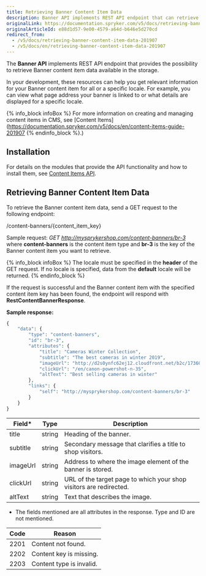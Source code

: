 ```yaml
---
title: Retrieving Banner Content Item Data
description: Banner API implements REST API endpoint that can retrieve banner content item data available in the storage for all or a specific locale
originalLink: https://documentation.spryker.com/v5/docs/retrieving-banner-content-item-data-201907
originalArticleId: e88d1d57-9e00-4579-a64d-b646e5d270cd
redirect_from:
  - /v5/docs/retrieving-banner-content-item-data-201907
  - /v5/docs/en/retrieving-banner-content-item-data-201907
---
```


The **Banner API** implements REST API endpoint that provides the possibility to retrieve Banner content item data available in the storage.

In your development, these resources can help you get relevant information for your Banner content item for all or a specific locale. For example, you can view what page address your banner is linked to or what details are displayed for a specific locale.

{% info_block infoBox %}
For more information on creating and managing content items in CMS, see [Content Items](https://documentation.spryker.com/v5/docs/en/content-items-guide-201907
{% endinfo_block %}.)

## Installation
For details on the modules that provide the API functionality and how to install them, see [Content Items API](/docs/scos/dev/migration-and-integration/202005.0/feature-integration-guides/glue-api/glue-api-content-items-api-feature-integration.html).

## Retrieving Banner Content Item Data
To retrieve the Banner content item data, send a GET request to the following endpoint:

/content-banners/{content_item_key} 

Sample request: _GET http://mysprykershop.com/content-banners/br-3_
where **content-banners** is the content item type and **br-3** is the key of the Banner content item you want to retrieve.

{% info_block infoBox %}
The locale must be specified in the **header** of the GET request. If no locale is specified, data from the **default** locale will be returned.
{% endinfo_block %}

If the request is successful and the Banner content item with the specified content item key has been found, the endpoint will respond with **RestContentBannerResponse**.

**Sample response:**
    
```php
{
	"data": {
		"type": "content-banners",
		"id": "br-3",
		"attributes": {
			"title": "Cameras Winter Collection",
			"subtitle": "The best cameras in winter 2019",
			"imageUrl": "http://d2s0ynfc62ej12.cloudfront.net/b2c/17360369_3328.jpg",
			"clickUrl": "/en/canon-powershot-n-35",
			"altText": "Best selling cameras in winter"
		},
		"links": {
			"self": "http://mysprykershop.com/content-banners/br-3"
		}
	}
}
```

| Field* | Type | Description |
| --- | --- | --- |
| title |  string| Heading of the banner. |
|subtitle|string  | Secondary message that clarifies a title to shop visitors. |
|imageUrl  | string | Address to where the image element of the banner is stored. |
| clickUrl | string | URL of the target page to which your shop visitors are redirected. |
| altText | string | Text that describes the image. |

* The fields mentioned are all attributes in the response. Type and ID are not mentioned.

| Code | Reason |
| --- | --- |
| 2201 | Content not found. |
|2202  | Content key is missing. |
| 2203 | Content type is invalid. |


